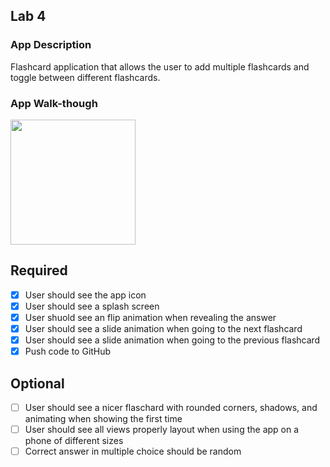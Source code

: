 ## Lab 4

### App Description
Flashcard application that allows the user to add multiple flashcards and toggle between different flashcards.

### App Walk-though
<img src="https://ezgif.com-video-to-gif.gif" width=200><br>

## Required
- [x] User should see the app icon 
- [x] User should see a splash screen
- [x] User shuold see an flip animation when revealing the answer
- [x] User should see a slide animation when going to the next flashcard
- [x] User should see a slide animation when going to the previous flashcard
- [x] Push code to GitHub
## Optional
- [ ] User should see a nicer flaschard with rounded corners, shadows, and animating when showing the first time
- [ ] User should see all views properly layout when using the app on a phone of different sizes
- [ ] Correct answer in multiple choice should be random

